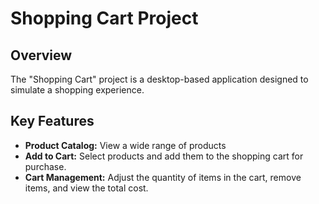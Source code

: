 # Shopping Cart Project

## Overview

The "Shopping Cart" project is a desktop-based application designed to simulate a shopping experience.

## Key Features

- **Product Catalog:** View a wide range of products
- **Add to Cart:** Select products and add them to the shopping cart for purchase.
- **Cart Management:** Adjust the quantity of items in the cart, remove items, and view the total cost.